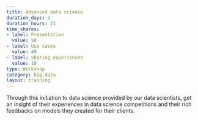 ```yaml
---
title: Advanced data science
duration_days: 3
duration_hours: 21
time_shares:
- label: Presentation
  value: 50
- label: Use cases
  value: 40
- label: Sharing experiences
  value: 10
type: Workshop
category: big-data
layout: training
---
```


Through this initiation to data science provided by our data scientists, get an insight of their experiences in data science competitions and their rich feedbacks on models they created for their clients.
